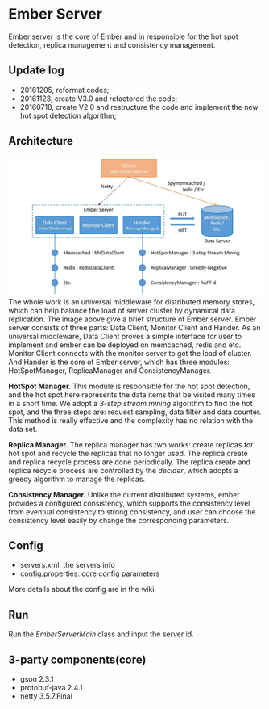 # Ember Server
Ember server is the core of Ember and in responsible for the hot spot detection, replica management and consistency management.

## Update log
- 20161205, reformat codes;
- 20161123, create V3.0 and refactored the code;
- 20160718, create V2.0 and restructure the code and implement the new hot spot detection algorithm;

## Architecture
![structure](image/structure.jpg)    
The whole work is an universal middleware for distributed memory stores, which can help balance the load of server cluster by dynamical data replication. 
The image above give a brief structure of Ember server. Ember server consists of three parts: Data Client, Monitor Client and Hander. As an universal middleware, 
Data Client proves a simple interface for user to implement and ember can be deployed on memcached, redis and etc. Monitor Client connects with the monitor server to
get the load of cluster. And Hander is the core of Ember server, which has three modules: HotSpotManager, ReplicaManager and ConsistencyManager.    

**HotSpot Manager.** This module is responsible for the hot spot detection, 
and the hot spot here represents the data items that be visited many times in a short time. 
We adopt a *3-step stream mining* algorithm to find the hot spot, and the three steps are: request sampling, 
data filter and data counter. This method is really effective and the complexity has no relation with the data set.    

**Replica Manager.** The replica manager has two works: create replicas for hot spot and recycle the replicas that no longer used. 
The replica create and replica recycle process are done periodically. 
The replica create and replica recycle process are controlled by the *decider*, which adopts a greedy algorithm to manage the replicas.    

**Consistency Manager.** Unlike the current distributed systems, ember provides a configured consistency, 
which supports the consistency level from eventual consistency to strong consistency, 
and user can choose the consistency level easily by change the corresponding parameters.

## Config
- servers.xml: the servers info
- config.properties: core config parameters

More details about the config are in the wiki.

## Run
Run the *EmberServerMain* class and input the server id.

## 3-party components(core)
- gson 2.3.1
- protobuf-java 2.4.1
- netty 3.5.7.Final

